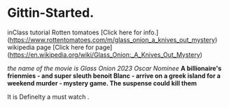 # Gittin-Started.
inClass tutorial
Rotten tomatoes [Click here for info.] (https://www.rottentomatoes.com/m/glass_onion_a_knives_out_mystery)
wikipedia page [Click here for page] (https://en.wikipedia.org/wiki/Glass_Onion:_A_Knives_Out_Mystery)

_the name of the movie is Glass Onion_
*2023 Oscar Nominee*
**A billionaire's frienmies - and super sleuth benoit Blanc - arrive on a greek island for a weekend murder - mystery game. The suspense could kill them**
<p>It is Definelty a must watch .</p>
